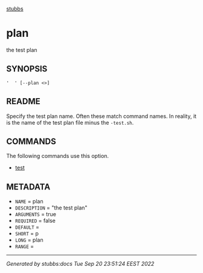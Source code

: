 [stubbs](../../index.html)

# plan

the test plan

## SYNOPSIS

    '  ' [--plan <>]

## README

Specify the test plan name. Often these match command names.
In reality, it is the name of the test plan file minus the `-test.sh`.

## COMMANDS

The following commands use this option.

* [test](../../commands/test/index.html)

## METADATA

* `NAME` = plan
* `DESCRIPTION` = "the test plan"
* `ARGUMENTS` = true
* `REQUIRED` = false
* `DEFAULT` = 
* `SHORT` = p
* `LONG` = plan
* `RANGE` = 

----

*Generated by stubbs:docs Tue Sep 20 23:51:24 EEST 2022*

